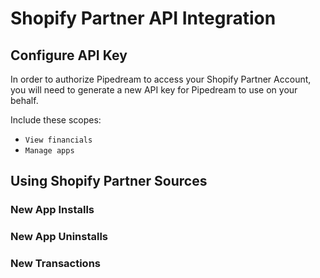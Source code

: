 # Shopify Partner API Integration

## Configure API Key

In order to authorize Pipedream to access your Shopify Partner Account, you will need to generate a new API key for Pipedream to use on your behalf.

Include these scopes:

- `View financials`
- `Manage apps`

## Using Shopify Partner Sources

### New App Installs

### New App Uninstalls

### New Transactions

